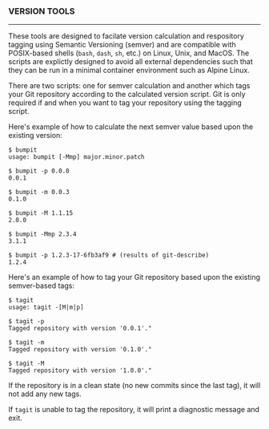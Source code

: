 ### VERSION TOOLS

----------------------

These tools are designed to facilate version calculation and respository tagging using Semantic Versioning (semver) and are compatible with POSIX-based shells (`bash`, `dash`, `sh`, etc.) on Linux, Unix, and MacOS. The scripts are explictly designed to avoid all external dependencies such that they can be run in a minimal container environment such as Alpine Linux.

There are two scripts: one for semver calculation and another which tags your Git repository according to the calculated version script. Git is only required if and when you want to tag your repository using the tagging script.

Here's example of how to calculate the next semver value based upon the existing version:

```
$ bumpit
usage: bumpit [-Mmp] major.minor.patch

$ bumpit -p 0.0.0
0.0.1

$ bumpit -m 0.0.3
0.1.0

$ bumpit -M 1.1.15
2.0.0

$ bumpit -Mmp 2.3.4
3.1.1

$ bumpit -p 1.2.3-17-6fb3af9 # (results of git-describe)
1.2.4
```

Here's an example of how to tag your Git repository based upon the existing semver-based tags:
```
$ tagit
usage: tagit -[M|m|p]

$ tagit -p
Tagged repository with version '0.0.1'."

$ tagit -m
Tagged repository with version '0.1.0'."

$ tagit -M
Tagged repository with version '1.0.0'."
```

If the repository is in a clean state (no new commits since the last tag), it will not add any new tags.

If `tagit` is unable to tag the repository, it will print a diagnostic message and exit.
